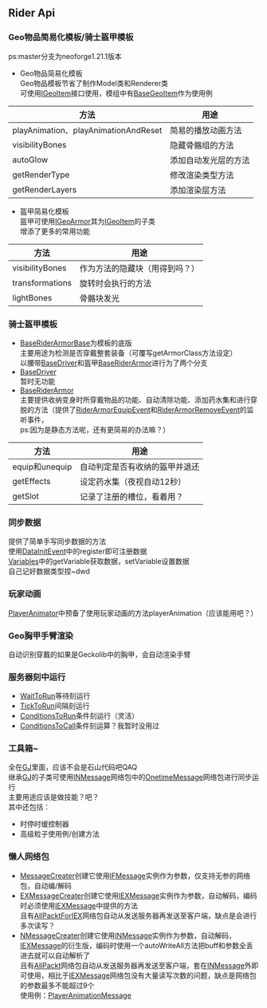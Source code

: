## Rider Api
### Geo物品简易化模板/骑士盔甲模板  
ps:master分支为neoforge1.21.1版本
* Geo物品简易化模板  
Geo物品模板节省了制作Model类和Renderer类  
可使用[IGeoItem](https://github.com/Aukile/RiderApi/blob/master/src/main/java/net/ankrya/rider_api/interfaces/geo/IGeoItem.java)接口使用，模组中有[BaseGeoItem](https://github.com/Aukile/RiderApi/blob/master/src/main/java/net/ankrya/rider_api/item/base/BaseGeoItem.java)作为使用例  

| 方法                                  | 用途        |
|-------------------------------------|-----------|
| playAnimation、playAnimationAndReset | 简易的播放动画方法 |
| visibilityBones                     | 隐藏骨骼组的方法  |
| autoGlow                            | 添加自动发光层的方法 |
| getRenderType                       | 修改渲染类型方法  |
| getRenderLayers                     | 添加渲染层方法   |
* 盔甲简易化模板  
盔甲可使用[IGeoArmor](https://github.com/Aukile/RiderApi/blob/master/src/main/java/net/ankrya/rider_api/interfaces/geo/IGeoArmor.java)其为[IGeoItem](https://github.com/Aukile/RiderApi/blob/master/src/main/java/net/ankrya/rider_api/interfaces/geo/IGeoItem.java)的子类  
增添了更多的常用功能

| 方法              | 用途              |
|-----------------|-----------------|
| visibilityBones | 作为方法的隐藏块（用得到吗？） |
| transformations | 旋转时会执行的方法       |
| lightBones      | 骨骼块发光           |
### 骑士盔甲模板
* [BaseRiderArmorBase](https://github.com/Aukile/RiderApi/blob/master/src/main/java/net/ankrya/rider_api/item/base/armor/BaseRiderArmorBase.java)为模板的底版  
主要用途为检测是否穿戴整套装备（可覆写getArmorClass方法设定）  
以腰带[BaseDriver](https://github.com/Aukile/RiderApi/blob/master/src/main/java/net/ankrya/rider_api/item/base/armor/BaseDriver.java)和盔甲[BaseRiderArmor](https://github.com/Aukile/RiderApi/blob/master/src/main/java/net/ankrya/rider_api/item/base/armor/BaseRiderArmor.java)进行为了两个分支  
* [BaseDriver](https://github.com/Aukile/RiderApi/blob/master/src/main/java/net/ankrya/rider_api/item/base/armor/BaseDriver.java)  
暂时无功能
* [BaseRiderArmor](https://github.com/Aukile/RiderApi/blob/master/src/main/java/net/ankrya/rider_api/item/base/armor/BaseRiderArmor.java)  
主要提供收纳变身时所穿戴物品的功能、自动清除功能、添加药水集和进行穿脱的方法（提供了[RiderArmorEquipEvent](https://github.com/Aukile/RiderApi/blob/master/src/main/java/net/ankrya/rider_api/api/event/RiderArmorEquipEvent.java)和[RiderArmorRemoveEvent](https://github.com/Aukile/RiderApi/blob/master/src/main/java/net/ankrya/rider_api/api/event/RiderArmorRemoveEvent.java)的监听事件，  
ps:因为是静态方法呢，还有更简易的办法嘛？）

| 方法            | 用途              |
|---------------|-----------------|
| equip和unequip | 自动判定是否有收纳的盔甲并退还 |
| getEffects    | 设定药水集（夜视自动12秒）  |
| getSlot       | 记录了注册的槽位，看着用？   |

### 同步数据
提供了简单手写同步数据的方法  
使用[DataInitEvent](https://github.com/Aukile/RiderApi/blob/master/src/main/java/net/ankrya/rider_api/api/event/DataInitEvent.java)中的register即可注册数据  
[Variables](https://github.com/Aukile/RiderApi/blob/master/src/main/java/net/ankrya/rider_api/data/Variables.java)中的getVariable获取数据，setVariable设置数据  
自己记好数据类型捏~dwd
### 玩家动画
[PlayerAnimator](https://github.com/Aukile/RiderApi/blob/master/src/main/java/net/ankrya/rider_api/compat/animation/PlayerAnimator.java)中预备了使用玩家动画的方法playerAnimation（应该能用吧？）
### Geo胸甲手臂渲染
自动识别穿戴的如果是Geckolib中的胸甲，会自动渲染手臂
### 服务器刻中运行
* [WaitToRun](https://github.com/Aukile/RiderApi/blob/master/src/main/java/net/ankrya/rider_api/help/runnable/WaitToRun.java)等待刻运行
* [TickToRun](https://github.com/Aukile/RiderApi/blob/master/src/main/java/net/ankrya/rider_api/help/runnable/TickToRun.java)间隔刻运行
* [ConditionsToRun](https://github.com/Aukile/RiderApi/blob/master/src/main/java/net/ankrya/rider_api/help/runnable/ConditionsToRun.java)条件刻运行（灵活）
* [ConditionsToCall](https://github.com/Aukile/RiderApi/blob/master/src/main/java/net/ankrya/rider_api/help/runnable/ConditionsToCall.java)条件刻运算？我暂时没用过
### 工具箱~
全在[GJ](https://github.com/Aukile/RiderApi/blob/master/src/main/java/net/ankrya/rider_api/help/GJ.java)里面，应该不会是石山代码吧QAQ  
继承[GJ](https://github.com/Aukile/RiderApi/blob/master/src/main/java/net/ankrya/rider_api/help/GJ.java)的子类可使用[INMessage](https://github.com/Aukile/RiderApi/blob/master/src/main/java/net/ankrya/rider_api/message/NMessageCreater.java)网络包中的[OnetimeMessage](https://github.com/Aukile/RiderApi/blob/master/src/main/java/net/ankrya/rider_api/message/ex_message/OnetimeMessage.java)网络包进行同步运行  
主要用途应该是做技能？吧？  
其中还包括：
* 时停时缓控制器
* 高级粒子使用例/创建方法

### 懒人网络包
* [MessageCreater](https://github.com/Aukile/RiderApi/blob/master/src/main/java/net/ankrya/rider_api/message/MessageCreater.java)创建它使用[IFMessage](https://github.com/Aukile/RiderApi/blob/master/src/main/java/net/ankrya/rider_api/interfaces/message/IFMessage.java)实例作为参数，仅支持无参的网络包，自动编/解码
* [EXMessageCreater](https://github.com/Aukile/RiderApi/blob/master/src/main/java/net/ankrya/rider_api/message/EXMessageCreater.java)创建它使用[IEXMessage](https://github.com/Aukile/RiderApi/blob/master/src/main/java/net/ankrya/rider_api/interfaces/message/IEXMessage.java)实例作为参数，自动解码，编码时必须使用[IEXMessage](https://github.com/Aukile/RiderApi/blob/master/src/main/java/net/ankrya/rider_api/interfaces/message/IEXMessage.java)中提供的方法  
且有[AllPacktForIEX](https://github.com/Aukile/RiderApi/blob/master/src/main/java/net/ankrya/rider_api/message/ex_message/AllPacktForIEX.java)网络包自动从发送服务器再发送至客户端，缺点是会进行多次读写？
* [NMessageCreater](https://github.com/Aukile/RiderApi/blob/master/src/main/java/net/ankrya/rider_api/message/NMessageCreater.java)创建它使用[INMessage](https://github.com/Aukile/RiderApi/blob/master/src/main/java/net/ankrya/rider_api/message/NMessageCreater.java)实例作为参数，自动解码，[IEXMessage](https://github.com/Aukile/RiderApi/blob/master/src/main/java/net/ankrya/rider_api/interfaces/message/IEXMessage.java)的衍生版，编码时使用一个autoWriteAll方法把buff和参数全丢进去就可以自动解析了  
且有[AllPackt](https://github.com/Aukile/RiderApi/blob/master/src/main/java/net/ankrya/rider_api/message/ex_message/AllPackt.java)网络包自动从发送服务器再发送至客户端，套在[INMessage](https://github.com/Aukile/RiderApi/blob/master/src/main/java/net/ankrya/rider_api/message/NMessageCreater.java)外即可使用，相比于[IEXMessage](https://github.com/Aukile/RiderApi/blob/master/src/main/java/net/ankrya/rider_api/interfaces/message/IEXMessage.java)网络包没有大量读写次数的问题，缺点是网络包的参数最多不能超过9个  
使用例：[PlayerAnimationMessage](https://github.com/Aukile/RiderApi/blob/master/src/main/java/net/ankrya/rider_api/message/ex_message/PlayerAnimationMessage.java)